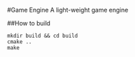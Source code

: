 #Game Engine
A light-weight game engine

##How to build
```
mkdir build && cd build
cmake ..
make
```